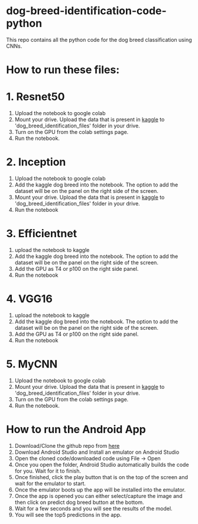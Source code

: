 # dog-breed-identification-code-python
This repo contains all the python code for the dog breed classification using CNNs.

# How to run these files:
# 1. Resnet50
  1. Upload the notebook to google colab
  2. Mount your drive. Upload the data that is present in [kaggle](https://www.kaggle.com/competitions/dog-breed-identification/data) to 'dog_breed_identification_files' folder in your drive.
  3. Turn on the GPU from the colab settings page.
  4. Run the notebook.
  
# 2. Inception
1. Upload the notebook to google colab
2. Add the kaggle dog breed into the notebook. The option to add the dataset will be on the panel on the right side of the screen.
3. Mount your drive. Upload the data that is present in [kaggle](https://www.kaggle.com/competitions/dog-breed-identification/data) to 'dog_breed_identification_files' folder in your drive.
4. Run the notebook

# 3. Efficientnet
1. upload the notebook to kaggle
2. Add the kaggle dog breed into the notebook. The option to add the dataset will be on the panel on the right side of the screen.
3. Add the GPU as T4 or p100 on the right side panel.
4. Run the notebook

# 4. VGG16
1. upload the notebook to kaggle
2. Add the kaggle dog breed into the notebook. The option to add the dataset will be on the panel on the right side of the screen.
3. Add the GPU as T4 or p100 on the right side panel.
4. Run the notebook

# 5. MyCNN
  1. Upload the notebook to google colab
  2. Mount your drive. Upload the data that is present in [kaggle](https://www.kaggle.com/competitions/dog-breed-identification/data) to 'dog_breed_identification_files' folder in your drive.
  3. Turn on the GPU from the colab settings page.
  4. Run the notebook.
  
  # How to run the Android App
  1. Download/Clone the github repo from [here](https://github.com/harikirank/dog-breed-recognition-android-app)
  2. Download Android Studio and Install an emulator on Android Studio
  3. Open the cloned code/downloaded code using File -> Open
  4. Once you open the folder, Android Studio automatically builds the code for you. Wait for it to finish.
  5. Once finished, click the play button that is on the top of the screen and wait for the emulator to start.
  6. Once the emulator boots up the app will be installed into the emulator.
  7. Once the app is opened you can either select/capture the image and then click on predict dog breed button at the bottom.
  8. Wait for a few seconds and you will see the results of the model.
  9. You will see the top5 predictions in the app.
